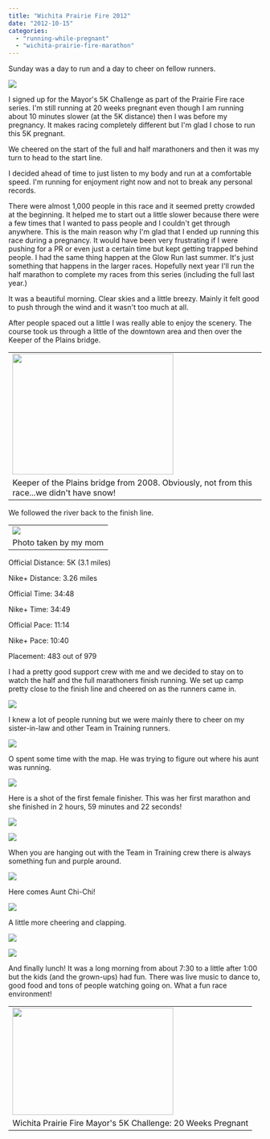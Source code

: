 ```yaml
---
title: "Wichita Prairie Fire 2012"
date: "2012-10-15"
categories: 
  - "running-while-pregnant"
  - "wichita-prairie-fire-marathon"
---
```


Sunday was a day to run and a day to cheer on fellow runners. 

  

[![](images/IMG_7105.JPG)](http://4.bp.blogspot.com/-6JK4Mat9zOM/UHxB1wECqnI/AAAAAAAAAxM/HTv1plxOD3w/s1600/IMG_7105.JPG)

  

I signed up for the Mayor's 5K Challenge as part of the Prairie Fire race series. I'm still running at 20 weeks pregnant even though I am running about 10 minutes slower (at the 5K distance) then I was before my pregnancy. It makes racing completely different but I'm glad I chose to run this 5K pregnant.

  

We cheered on the start of the full and half marathoners and then it was my turn to head to the start line. 

  

I decided ahead of time to just listen to my body and run at a comfortable speed. I'm running for enjoyment right now and not to break any personal records. 

  

There were almost 1,000 people in this race and it seemed pretty crowded at the beginning. It helped me to start out a little slower because there were a few times that I wanted to pass people and I couldn't get through anywhere. This is the main reason why I'm glad that I ended up running this race during a pregnancy. It would have been very frustrating if I were pushing for a PR or even just a certain time but kept getting trapped behind people. I had the same thing happen at the Glow Run last summer. It's just something that happens in the larger races. Hopefully next year I'll run the half marathon to complete my races from this series (including the full last year.) 

  

It was a beautiful morning. Clear skies and a little breezy. Mainly it felt good to push through the wind and it wasn't too much at all. 

  

After people spaced out a little I was really able to enjoy the scenery. The course took us through a little of the downtown area and then over the Keeper of the Plains bridge.

  

<table align="center" cellpadding="0" cellspacing="0"><tbody><tr><td><a href="http://amotherspace.net/wp-content/uploads/2012/10/IMG_41571.jpg" imageanchor="1"><img border="0" height="240" src="images/IMG_4157.jpg" width="320"></a></td></tr><tr><td><span>Keeper of the Plains bridge from 2008. Obviously, not from this race...we didn't have snow!</span></td></tr></tbody></table>

We followed the river back to the finish line. 

  

<table align="center" cellpadding="0" cellspacing="0"><tbody><tr><td><a href="http://1.bp.blogspot.com/-vpx9zaJv89w/UHxB-fMGcjI/AAAAAAAAAyk/WMvvcpRqhQA/s1600/photo+3.JPG" imageanchor="1"><img border="0" src="images/photo+3.JPG"></a></td></tr><tr><td><span>Photo taken by my mom</span></td></tr></tbody></table>

Official Distance: 5K (3.1 miles)

Nike+ Distance: 3.26 miles

Official Time: 34:48

Nike+ Time: 34:49

Official Pace: 11:14

Nike+ Pace: 10:40

Placement: 483 out of 979

  

I had a pretty good support crew with me and we decided to stay on to watch the half and the full marathoners finish running. We set up camp pretty close to the finish line and cheered on as the runners came in.

  

[![](images/IMG_7120.JPG)](http://4.bp.blogspot.com/-QZ4LtxxB030/UHxB6AzYqkI/AAAAAAAAAx4/BH-EBEnUDF8/s1600/IMG_7120.JPG)

  

I knew a lot of people running but we were mainly there to cheer on my sister-in-law and other Team in Training runners. 

  

[![](images/IMG_7110.JPG)](http://3.bp.blogspot.com/-4AK6dl6oW7Y/UHxB3Pdd5fI/AAAAAAAAAxc/m3OlnED1yAE/s1600/IMG_7110.JPG)

  

O spent some time with the map. He was trying to figure out where his aunt was running. 

  

[![](images/IMG_7119.JPG)](http://2.bp.blogspot.com/-jXvsXxKHHcI/UHxB5eUB-xI/AAAAAAAAAx0/IycOMpYKcmc/s1600/IMG_7119.JPG)

  

Here is a shot of the first female finisher. This was her first marathon and she finished in 2 hours, 59 minutes and 22 seconds! 

  

[![](images/IMG_7115.JPG)](http://3.bp.blogspot.com/-6u-2lZRfscQ/UHxB3-VaN1I/AAAAAAAAAxk/XUroiFQ0VQk/s1600/IMG_7115.JPG)

  

[![](images/IMG_7117.JPG)](http://3.bp.blogspot.com/-7hqySN2TKcU/UHxB4hX4YBI/AAAAAAAAAxs/sBxAEPf5Mpc/s1600/IMG_7117.JPG)

  

When you are hanging out with the Team in Training crew there is always something fun and purple around. 

  

[![](images/IMG_7123.JPG)](http://2.bp.blogspot.com/-rzr2f4w3rXM/UHxB61cIOwI/AAAAAAAAAyE/-wojCPFjL9s/s1600/IMG_7123.JPG)

  

Here comes Aunt Chi-Chi!

  

[![](images/IMG_7128.JPG)](http://3.bp.blogspot.com/-0WBS2hOPVyM/UHxB7vGcjeI/AAAAAAAAAyM/lXo4kp2x-2g/s1600/IMG_7128.JPG)

  

A little more cheering and clapping.

  

[![](images/IMG_7129.JPG)](http://3.bp.blogspot.com/-TZI4w8vlLtw/UHxB8uwXBTI/AAAAAAAAAyU/7UjI1RqTy1Y/s1600/IMG_7129.JPG)

  

[![](images/IMG_7131.JPG)](http://3.bp.blogspot.com/-Fo3zbosjfyQ/UHxB9e0QsWI/AAAAAAAAAyc/lwo7CEQLwQI/s1600/IMG_7131.JPG)

  

And finally lunch! It was a long morning from about 7:30 to a little after 1:00 but the kids (and the grown-ups) had fun. There was live music to dance to, good food and tons of people watching going on. What a fun race environment!

  

<table align="center" cellpadding="0" cellspacing="0"><tbody><tr><td><a href="http://2.bp.blogspot.com/-PUz_3pS3G3U/UHxB2l9rV4I/AAAAAAAAAxQ/Eu1myVCVia8/s1600/IMG_7109.JPG" imageanchor="1"><img border="0" height="213" src="images/IMG_7109.JPG" width="320"></a></td></tr><tr><td><span>Wichita Prairie Fire Mayor's 5K Challenge: 20 Weeks Pregnant</span></td></tr></tbody></table>
